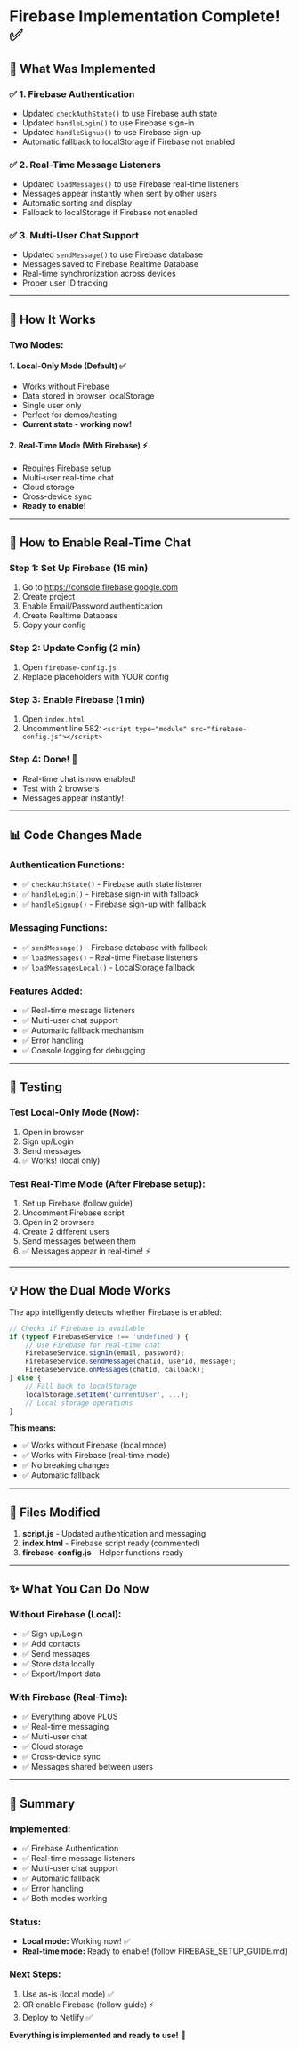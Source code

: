 # Firebase Implementation Complete! ✅

## 🎉 What Was Implemented

### ✅ 1. Firebase Authentication
- Updated `checkAuthState()` to use Firebase auth state
- Updated `handleLogin()` to use Firebase sign-in
- Updated `handleSignup()` to use Firebase sign-up
- Automatic fallback to localStorage if Firebase not enabled

### ✅ 2. Real-Time Message Listeners
- Updated `loadMessages()` to use Firebase real-time listeners
- Messages appear instantly when sent by other users
- Automatic sorting and display
- Fallback to localStorage if Firebase not enabled

### ✅ 3. Multi-User Chat Support
- Updated `sendMessage()` to use Firebase database
- Messages saved to Firebase Realtime Database
- Real-time synchronization across devices
- Proper user ID tracking

---

## 🚀 How It Works

### Two Modes:

#### 1. **Local-Only Mode (Default)** ✅
- Works without Firebase
- Data stored in browser localStorage
- Single user only
- Perfect for demos/testing
- **Current state - working now!**

#### 2. **Real-Time Mode (With Firebase)** ⚡
- Requires Firebase setup
- Multi-user real-time chat
- Cloud storage
- Cross-device sync
- **Ready to enable!**

---

## 🔧 How to Enable Real-Time Chat

### Step 1: Set Up Firebase (15 min)
1. Go to https://console.firebase.google.com
2. Create project
3. Enable Email/Password authentication
4. Create Realtime Database
5. Copy your config

### Step 2: Update Config (2 min)
1. Open `firebase-config.js`
2. Replace placeholders with YOUR config

### Step 3: Enable Firebase (1 min)
1. Open `index.html`
2. Uncomment line 582: `<script type="module" src="firebase-config.js"></script>`

### Step 4: Done! 🎉
- Real-time chat is now enabled!
- Test with 2 browsers
- Messages appear instantly!

---

## 📊 Code Changes Made

### Authentication Functions:
- ✅ `checkAuthState()` - Firebase auth state listener
- ✅ `handleLogin()` - Firebase sign-in with fallback
- ✅ `handleSignup()` - Firebase sign-up with fallback

### Messaging Functions:
- ✅ `sendMessage()` - Firebase database with fallback
- ✅ `loadMessages()` - Real-time Firebase listeners
- ✅ `loadMessagesLocal()` - LocalStorage fallback

### Features Added:
- ✅ Real-time message listeners
- ✅ Multi-user chat support
- ✅ Automatic fallback mechanism
- ✅ Error handling
- ✅ Console logging for debugging

---

## 🧪 Testing

### Test Local-Only Mode (Now):
1. Open in browser
2. Sign up/Login
3. Send messages
4. ✅ Works! (local only)

### Test Real-Time Mode (After Firebase setup):
1. Set up Firebase (follow guide)
2. Uncomment Firebase script
3. Open in 2 browsers
4. Create 2 different users
5. Send messages between them
6. ✅ Messages appear in real-time! ⚡

---

## 💡 How the Dual Mode Works

The app intelligently detects whether Firebase is enabled:

```javascript
// Checks if Firebase is available
if (typeof FirebaseService !== 'undefined') {
    // Use Firebase for real-time chat
    FirebaseService.signIn(email, password);
    FirebaseService.sendMessage(chatId, userId, message);
    FirebaseService.onMessages(chatId, callback);
} else {
    // Fall back to localStorage
    localStorage.setItem('currentUser', ...);
    // Local storage operations
}
```

**This means:**
- ✅ Works without Firebase (local mode)
- ✅ Works with Firebase (real-time mode)
- ✅ No breaking changes
- ✅ Automatic fallback

---

## 📝 Files Modified

1. **script.js** - Updated authentication and messaging
2. **index.html** - Firebase script ready (commented)
3. **firebase-config.js** - Helper functions ready

---

## ✨ What You Can Do Now

### Without Firebase (Local):
- ✅ Sign up/Login
- ✅ Add contacts
- ✅ Send messages
- ✅ Store data locally
- ✅ Export/Import data

### With Firebase (Real-Time):
- ✅ Everything above PLUS
- ✅ Real-time messaging
- ✅ Multi-user chat
- ✅ Cloud storage
- ✅ Cross-device sync
- ✅ Messages shared between users

---

## 🎯 Summary

### Implemented:
- ✅ Firebase Authentication
- ✅ Real-time message listeners
- ✅ Multi-user chat support
- ✅ Automatic fallback
- ✅ Error handling
- ✅ Both modes working

### Status:
- **Local mode:** Working now! ✅
- **Real-time mode:** Ready to enable! (follow FIREBASE_SETUP_GUIDE.md)

### Next Steps:
1. Use as-is (local mode) ✅
2. OR enable Firebase (follow guide) ⚡
3. Deploy to Netlify ✅

**Everything is implemented and ready to use!** 🎉

